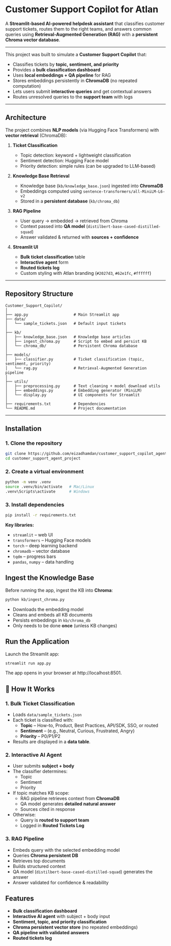# Customer Support Copilot for Atlan

A **Streamlit-based AI-powered helpdesk assistant** that classifies customer support tickets, routes them to the right teams, and answers common queries using **Retrieval-Augmented Generation (RAG)** with a **persistent Chroma vector database**.

---

This project was built to simulate a **Customer Support Copilot** that:

- Classifies tickets by **topic, sentiment, and priority**
- Provides a **bulk classification dashboard**
- Uses **local embeddings + QA pipeline** for RAG
- Stores embeddings persistently in **ChromaDB** (no repeated computation)
- Lets users submit **interactive queries** and get contextual answers
- Routes unresolved queries to the **support team** with logs

---

## Architecture

The project combines **NLP models** (via Hugging Face Transformers) with **vector retrieval** (ChromaDB):

1. **Ticket Classification**
   - Topic detection: keyword + lightweight classification
   - Sentiment detection: Hugging Face model
   - Priority detection: simple rules (can be upgraded to LLM-based)

2. **Knowledge Base Retrieval**
   - Knowledge base (`kb/knowledge_base.json`) ingested into **ChromaDB**
   - Embeddings computed using `sentence-transformers/all-MiniLM-L6-v2`
   - Stored in a **persistent database** (`kb/chroma_db`)

3. **RAG Pipeline**
   - User query → embedded → retrieved from Chroma
   - Context passed into **QA model** (`distilbert-base-cased-distilled-squad`)
   - Answer validated & returned with **sources + confidence**

4. **Streamlit UI**
   - **Bulk ticket classification** table
   - **Interactive agent** form
   - **Routed tickets log**
   - Custom styling with Atlan branding (`#2027d3`, `#62e1fc`, `#ffffff`)

---

## Repository Structure

```
Customer_Support_Copilot/
│
├── app.py                    # Main Streamlit app
├── data/
│   └── sample_tickets.json   # Default input tickets
│
├── kb/
│   ├── knowledge_base.json   # Knowledge base articles
│   ├── ingest_chroma.py      # Script to embed and persist KB
│   └── chroma_db/            # Persistent Chroma database
│
├── models/
│   ├── classifier.py         # Ticket classification (topic, sentiment, priority)
│   └── rag.py                # Retrieval-Augmented Generation pipeline
│
├── utils/
│   ├── preprocessing.py      # Text cleaning + model download utils
│   ├── embeddings.py         # Embedding generator (MiniLM)
│   └── display.py            # UI components for Streamlit
│
├── requirements.txt          # Dependencies
└── README.md                 # Project documentation
```

---

## Installation

### 1. Clone the repository

```bash
git clone https://github.com/eizadhamdan/customer_support_copilot_agent_project.git
cd customer_support_agent_project
```

### 2. Create a virtual environment

```bash
python -m venv .venv
source .venv/bin/activate   # Mac/Linux
.venv\Scripts\activate      # Windows
```

### 3. Install dependencies

```bash
pip install -r requirements.txt
```

**Key libraries:**

- `streamlit` – web UI
- `transformers` – Hugging Face models
- `torch` – deep learning backend
- `chromadb` – vector database
- `tqdm` – progress bars
- `pandas`, `numpy` – data handling

## Ingest the Knowledge Base

Before running the app, ingest the KB into **Chroma**:

```bash
python kb/ingest_chroma.py
```

- Downloads the embedding model
- Cleans and embeds all KB documents
- Persists embeddings in `kb/chroma_db`
- Only needs to be done **once** (unless KB changes)

## Run the Application

Launch the Streamlit app:

```bash
streamlit run app.py
```

The app opens in your browser at http://localhost:8501.

## 🧠 How It Works

### 1. Bulk Ticket Classification

- Loads `data/sample_tickets.json`
- Each ticket is classified with:
   - **Topic** – How-to, Product, Best Practices, API/SDK, SSO, or routed
   - **Sentiment** – (e.g., Neutral, Curious, Frustrated, Angry)
   - **Priority** – P0/P1/P2
- Results are displayed in a **data table**.

### 2. Interactive AI Agent

- User submits **subject + body**
- The classifier determines:
   - Topic
   - Sentiment
   - Priority
- If topic matches KB scope:
   - RAG pipeline retrieves context from **ChromaDB**
   - QA model generates **detailed natural answer**
   - Sources cited in response
- Otherwise:
   - Query is **routed to support team**
   - Logged in **Routed Tickets Log**

### 3. RAG Pipeline

- Embeds query with the selected embedding model
- Queries **Chroma persistent DB**
- Retrieves top documents
- Builds structured context
- QA model (`distilbert-base-cased-distilled-squad`) generates the answer
- Answer validated for confidence & readability

## Features

- **Bulk classification dashboard**  
- **Interactive AI agent** with subject + body input  
- **Sentiment, topic, and priority classification**  
- **Chroma persistent vector store** (no repeated embeddings)  
- **QA pipeline with validated answers**  
- **Routed tickets log**  
